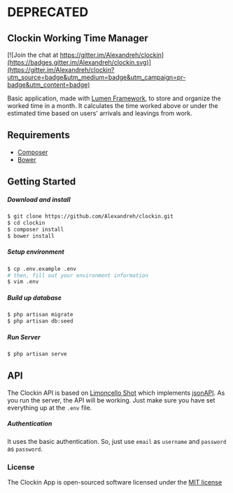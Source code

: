 # DEPRECATED

## Clockin Working Time Manager

[![Join the chat at https://gitter.im/Alexandreh/clockin](https://badges.gitter.im/Alexandreh/clockin.svg)](https://gitter.im/Alexandreh/clockin?utm_source=badge&utm_medium=badge&utm_campaign=pr-badge&utm_content=badge)

Basic application, made with [Lumen Framework](http://lumen.laravel.com/), to store and organize the worked time in a month.
It calculates the time worked above or under the estimated time based on users' arrivals and leavings from work.

## Requirements
- [Composer](https://getcomposer.org)
- [Bower](http://bower.io)

## Getting Started
##### Download and install 
```bash
$ git clone https://github.com/Alexandreh/clockin.git
$ cd clockin
$ composer install
$ bower install
```

##### Setup environment
```bash
$ cp .env.example .env
# then, fill out your environment information
$ vim .env
```

##### Build up database
```bash
$ php artisan migrate
$ php artisan db:seed
```

##### Run Server
```bash
$ php artisan serve
```

## API
The Clockin API is based on [Limoncello Shot](https://github.com/neomerx/limoncello-shot) which implements [jsonAPI](http://jsonapi.org). As you run the server, the API will be working. Just make sure you have set everything up at the `.env` file.
##### Authentication
It uses the basic authentication. So, just use `email` as `username` and `password` as `password`.

### License

The Clockin App is open-sourced software licensed under the [MIT license](http://opensource.org/licenses/MIT)
